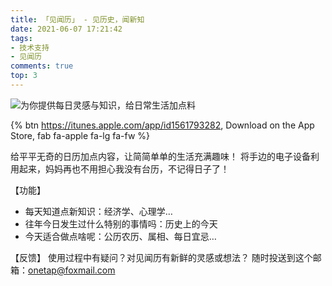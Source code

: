 ```yaml
---
title: 「见闻历」 - 见历史，闻新知
date: 2021-06-07 17:21:42
tags:
- 技术支持
- 见闻历
comments: true
top: 3
---
```


![](/uploads/techsupport-calendar/presentation.png)为你提供每日灵感与知识，给日常生活加点料

{% btn https://itunes.apple.com/app/id1561793282, Download on the App Store, fab fa-apple fa-lg fa-fw %}
<!-- more -->
<p></p>

给平平无奇的日历加点内容，让简简单单的生活充满趣味！
将手边的电子设备利用起来，妈妈再也不用担心我没有台历，不记得日子了！

【功能】
- 每天知道点新知识：经济学、心理学…
- 往年今日发生过什么特别的事情吗：历史上的今天
- 今天适合做点啥呢：公历农历、属相、每日宜忌…

【反馈】
使用过程中有疑问？对见闻历有新鲜的灵感或想法？
随时投送到这个邮箱：onetap@foxmail.com
